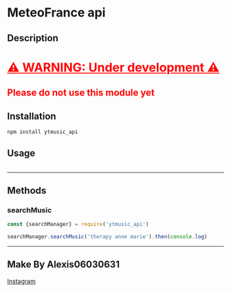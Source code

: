 # MeteoFrance api

## Description

<h1 style="color:red; text-decoration: underline">⚠️ WARNING: Under development ⚠️</h1>
<h2 style="color:red;">Please do not use this module yet</h2>

## Installation

```bash
npm install ytmusic_api
```


## Usage

```javascript

```

--- 

## Methods

### searchMusic

```javascript
const {searchManager} = require('ytmusic_api')

searchManager.searchMusic('therapy anne marie').then(console.log)
```

--- 

## Make By Alexis06030631
[Instagram](https://www.instagram.com/leko_system/)
